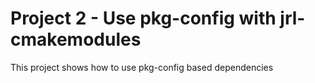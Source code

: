 Project 2 - Use pkg-config with jrl-cmakemodules
==

This project shows how to use pkg-config based dependencies
